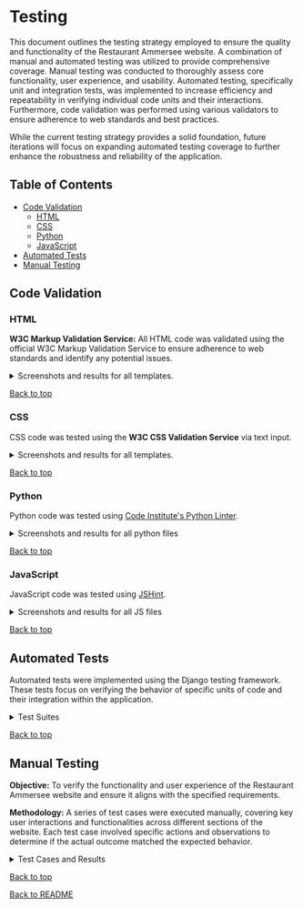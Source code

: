 # Testing

This document outlines the testing strategy employed to ensure the quality and functionality of the Restaurant Ammersee website. A combination of manual and automated testing was utilized to provide comprehensive coverage. Manual testing was conducted to thoroughly assess core functionality, user experience, and usability. Automated testing, specifically unit and integration tests, was implemented to increase efficiency and repeatability in verifying individual code units and their interactions. Furthermore, code validation was performed using various validators to ensure adherence to web standards and best practices.

While the current testing strategy provides a solid foundation, future iterations will focus on expanding automated testing coverage to further enhance the robustness and reliability of the application.


## Table of Contents

* [Code Validation](#code-validation)
    * [HTML](#html)
    * [CSS](#css)
    * [Python](#python)
    * [JavaScript](#javascript)
* [Automated Tests](#automated-tests)
* [Manual Testing](#manual-testing)


## Code Validation

### HTML

**W3C Markup Validation Service:** All HTML code was validated using the official W3C Markup Validation Service to ensure adherence to web standards and identify any potential issues.

<details>
<summary>Screenshots and results for all templates.</summary>
<br>

* **Home**

![HtmlValidator](documentation/home-htmlpagevalidator.png)

* **Menu**

![HtmlValidator](documentation/menu-htmlpagevalidator.png)

* **Register**

   * Some HTML validation errors are ignored due to the limitations of Django's template engine in generating perfectly valid HTML for forms. These errors do not affect the functionality or user experience of the website.

![HtmlValidator](documentation/register-htmlpagevalidator.png)

* **Log In**

![HtmlValidator](documentation/login-htmlpagevalidator.png)

* **Make a Reservation**

![HtmlValidator](documentation/make_reservation-htmlpagevalidator.png)

* **My Reservations**

![HtmlValidator](documentation/my-reservations-htmlpagevalidator.png)

* **Edit Reservation**

![HtmlValidator](documentation/edit_reservation-htmlpagevalidator.png)

* **Delete Reservation**

![HtmlValidator](documentation/delete_reservation-htmlpagevalidator.png)

* **Admin Reservation**

![HtmlValidator](documentation/adminreservations-htmlpagevalidator.png)

* **Admin Add Reservation**

![HtmlValidator](documentation/admin_add_reservations-htmlpagevalidator.png)

* **Admin Edit Reservation**

![HtmlValidator](documentation/admin_edit_reservation-htmlpagevalidator.png)

* **Admin Delete Reservation**

![HtmlValidator](documentation/admin_delete_reservation-htmlpagevalidator.png)

</details>

[Back to top](#testing) <br>


### CSS

CSS code was tested using the **W3C CSS Validation Service** via text input.

<details>
<summary>Screenshots and results for all templates.</summary>
<br>

* **Style.css**

![CssValidator](documentation/style.css-validator.png)

* **Reservations.css**

![CssValidator](documentation/reservations.css-validator.png)

</details>

[Back to top](#testing) <br>

### Python

Python code was tested using [Code Institute's Python Linter](https://pep8ci.herokuapp.com/).

<details>
<summary>Screenshots and results for all python files</summary>

* settings.py

![CI Python Linter](documentation/settings.py.png)

* ammersee/urls.py

![CI Python Linter](documentation/ammersee_urls.py.png)

* wsgi.py

![CI Python Linter](documentation/wsgi.py.png)

* forms.py

![CI Python Linter](documentation/forms.py.png)

* models.py

![CI Python Linter](documentation/models.py.png)


* tests.py

![CI Python Linter](documentation/test.py.png)

* urls.py

![CI Python Linter](documentation/urls.py.png)

* views.py

![CI Python Linter](documentation/views.py.png)

</details>

[Back to top](#testing) <br>

### JavaScript

JavaScript code was tested using [JSHint](https://jshint.com/).

<details>
<summary>Screenshots and results for all JS files</summary>
<br>

* email.js

**JSHint Warning: "One undefined variable emailjs"**

This warning occurs because JSHint analyzes JavaScript code independently and doesn't recognize the emailjs variable loaded from HTML.

![JSHint](documentation/email.js.png)


* reservation.js

![JSHint](documentation/reservation.js.png)

</details>

[Back to top](#testing) <br>


## Automated Tests

Automated tests were implemented using the Django testing framework. These tests focus on verifying the behavior of specific units of code and their integration within the application.

<details>
<summary>Test Suites</summary>
<br>

###  `MakeReservationViewTest`

This test suite focuses on the `make_reservation` view, which handles the creation of new reservations.

* **`test_make_reservation_valid_form`:** This test case verifies that a valid reservation form successfully creates a new reservation in the database and redirects the user to the confirmation page.
* **`test_make_reservation_invalid_form`:** This test case ensures that an invalid reservation form (e.g., with a past date) does not create a new reservation and returns an appropriate error response.


### `MyReservationsViewTest`

This test suite focuses on the `my_reservations` view, which displays a user's existing reservations.

* **`test_my_reservations_logged_in`:** This test case checks that the view correctly displays the user's reservations when they are logged in.
* **`test_my_reservations_not_logged_in`:** This test case verifies that the view redirects to the login page when the user is not logged in.

</details>

[Back to top](#testing) <br>

## Manual Testing

**Objective:** To verify the functionality and user experience of the Restaurant Ammersee website and ensure it aligns with the specified requirements.

**Methodology:** A series of test cases were executed manually, covering key user interactions and functionalities across different sections of the website. Each test case involved specific actions and observations to determine if the actual outcome matched the expected behavior.

<details>
<summary>Test Cases and Results</summary>
<br>

**NAVBAR**

![Navbar](documentation/navbar-testing.png)

**BUTTONS (HOME PAGE)**

![Buttons (Home Page)](documentation/buttons_homepage-testing.png)

**SOCIAL MEDIA ICONS (FOOTER)**

![Social Media Icons (Footer)](documentation/social_media_icons-testing.png)

**CONTACT LINKS (FOOTER)**

![Contact Links (Footer)](documentation/contact_links-testing.png)

**BUTTONS (MENU PAGE)**

![Buttons (Menu Page)](documentation/buttons_menupage-testing.png)

**RESERVE A TABLE**

![Reserve a table](documentation/reserve_a_table-testing.png)

**MY RESERVATIONS**

![My Reservations](documentation/my_reservations-testing.png)

**REGISTER / SIGN UP**

![Register / Sign Up](documentation/register-testing.png)

**LOG OUT**

![Log out](documentation/logout-testing.png)

**Administration panel**

![Admin Panel](documentation/admin_panel-testing.png)

</details>

[Back to top](#testing) <br>

[Back to README](README.md)